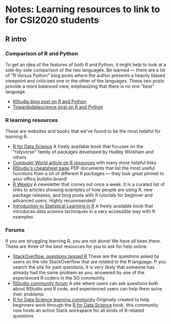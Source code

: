 # Notes: Learning resources to link to for CSI2020 students

## R intro

### Comparison of R and Python

To get an idea of the features of both R and Python, it might help to look at a side-by-side comparison of the two languages. Be warned &mdash; there are a lot of "R Versus Python" blog posts where the author presents a heavily biased viewpoint and criticizes one or the other of the languages. These two posts provide a more balanced view, emphasizing that there is no one "best" language.

- [RStudio blog post on R and Python](https://blog.rstudio.com/2019/12/17/r-vs-python-what-s-the-best-for-language-for-data-science/)
- [Towardsdatascience post on R and Python](https://towardsdatascience.com/from-r-vs-python-to-r-and-python-aa25db33ce17)

### R learning resources

These are websites and books that we've found to be the most helpful for learning R.

- [R for Data Science](https://r4ds.had.co.nz/) A freely available book that focuses on the "tidyverse" family of packages developed by Hadley Wickham and others
- [Computer World article on R resources](https://www.computerworld.com/article/2497464/top-r-language-resources-to-improve-your-data-skills.html) with many more helpful links
- [RStudio's cheatsheet page](https://rstudio.com/resources/cheatsheets) PDF documents that list the most useful functions from a lot of different R packages &mdash; they look great pinned to your office bulletin board!
- [R Weekly](https://rweekly.org) A newsletter that comes out once a week. It is a curated list of links to articles showing examples of how people are using R, new package releases, and blog posts with R tutorials for beginner and advanced users. Highly recommended!
- [Introduction to Statistical Learning in R](http://faculty.marshall.usc.edu/gareth-james/ISL/) A freely available book that introduces data science techniques in a very accessible way with R examples

### Forums

If you are struggling learning R, you are not alone! We have all been there. These are three of the best resources for you to ask for help online.

- [StackOverflow, questions tagged R](https://stackoverflow.com/questions/tagged/r) These are the questions asked by users on the site StackOverflow that are related to the R language. If you search the site for past questions, it is very likely that someone has already had the same problem as you, answered by one of the experienced R coders in the SO community. 
- [RStudio community forum](https://community.rstudio.com/) A site where users can ask questions both about RStudio and R code, and experienced users can help them solve their problems. 
- [R for Data Science learning community](https://www.rfordatasci.com/) Originally created to help beginners work through the [R for Data Science](https://r4ds.had.co.nz/) book, this community now hosts an active Slack workspace for all kinds of R-related questions.

